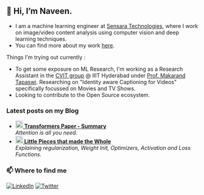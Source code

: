 <h2> 👋 Hi, I’m Naveen. </h2>

- I am a machine learning engineer at [Sensara Technologies](http://www.sensara.tv/), where I work on image/video content analysis using computer vision and deep learning techniques. 
- You can find more about my work [here](https://dnaveenr.github.io/).


Things I'm trying out currently :

- To get some exposure on ML Research, I'm working as a Research Assistant in the [CVIT group](http://cvit.iiit.ac.in/) @ IIIT Hyderabad under [Prof. Makarand Tapaswi](https://makarandtapaswi.github.io/). 
   Researching on "Identity aware Captioning for Videos" specifically focussed on Movies and TV Shows.
- Looking to contribute to the Open Source ecosystem.


<h3>Latest posts on my Blog</h3>
<ul>
  <li><a href="https://dnaveenr.github.io/blog/2021/11/04/transformers.html"><b><img src="https://emojipedia-us.s3.dualstack.us-west-1.amazonaws.com/thumbs/240/apple/237/gear_2699.png" width="20" alt="new" /> Transformers Paper - Summary</b></a><br/><i>Attention is all you need.</i></li>
  <li><a href="https://dnaveenr.github.io/blog/2021/09/20/pieces-that-made-ml.html"><b><img src="https://emojipedia-us.s3.dualstack.us-west-1.amazonaws.com/thumbs/240/apple/237/fire_1f525.png" width="20" alt="new" /> Little Pieces that made the Whole</b></a><br/><i>Explaining regularization, Weight Init, Optimizers, Activation and Loss Functions.</i></li>
 
</ul>


 <h3>📫 Where to find me</h3>
<p><a href="https://www.linkedin.com/in/naveen-reddy-d/" target="_blank"><img alt="LinkedIn" src="https://img.shields.io/badge/linkedin-%230077B5.svg?&style=for-the-badge&logo=linkedin&logoColor=white" /></a> <a href="https://twitter.com/dnaveenr" target="_blank"><img alt="Twitter" src="https://img.shields.io/badge/twitter-%231DA1F2.svg?&style=for-the-badge&logo=twitter&logoColor=white" /></a></p>




<!---
dnaveenr/dnaveenr is a ✨ special ✨ repository because its `README.md` (this file) appears on your GitHub profile.
You can click the Preview link to take a look at your changes.
--->
